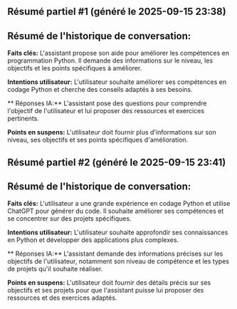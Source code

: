 ## Résumé partiel #1 (généré le 2025-09-15 23:38)

## Résumé de l'historique de conversation:

**Faits clés:** L'assistant propose son aide pour améliorer les compétences en programmation Python. Il demande des informations sur le niveau, les objectifs et les points spécifiques à améliorer.

**Intentions utilisateur:**  L'utilisateur souhaite améliorer ses compétences en codage Python et cherche des conseils adaptés à ses besoins. 

** Réponses IA:** L'assistant pose des questions pour comprendre l'objectif de l'utilisateur et lui proposer des ressources et exercices pertinents.

**Points en suspens:** L'utilisateur doit fournir plus d'informations sur son niveau, ses objectifs et ses points spécifiques d'amélioration.

## Résumé partiel #2 (généré le 2025-09-15 23:41)

## Résumé de l'historique de conversation:

**Faits clés:** L'utilisateur a une grande expérience en codage Python et utilise ChatGPT pour générer du code. Il souhaite améliorer ses compétences et se concentrer sur des projets spécifiques. 

**Intentions utilisateur:**  L'utilisateur souhaite approfondir ses connaissances en Python et développer des applications plus complexes. 

** Réponses IA:** L'assistant demande des informations précises sur les objectifs de l'utilisateur, notamment son niveau de compétence et les types de projets qu'il souhaite réaliser.

**Points en suspens:** L'utilisateur doit fournir des détails précis sur ses objectifs et ses projets pour que l'assistant puisse lui proposer des ressources et des exercices adaptés.

